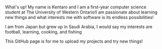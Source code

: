 What's up! My name is Kentaro and I am a first-year computer science student at 
The University of Western Ontario!I am passionate about learning new things and what
interests me with software is its endless possibilities!

I am from Japan but grew up in Saudi Arabia, I would say my interests are football, learning, cooking, and fishing

This GitHub page is for me to upload my projects and try new things!

